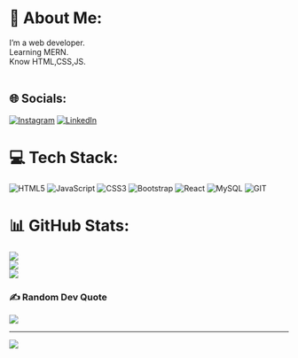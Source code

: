 # 💫 About Me:
I’m a web developer.<br>Learning MERN.<br>Know HTML,CSS,JS.<br><br>


## 🌐 Socials:
[![Instagram](https://img.shields.io/badge/Instagram-%23E4405F.svg?logo=Instagram&logoColor=white)](https://instagram.com/Haiderghadi4) [![LinkedIn](https://img.shields.io/badge/LinkedIn-%230077B5.svg?logo=linkedin&logoColor=white)](https://www.linkedin.com/in/haiderghadi11?utm_source=share&utm_campaign=share_via&utm_content=profile&utm_medium=ios_app)

# 💻 Tech Stack:
![HTML5](https://img.shields.io/badge/html5-%23E34F26.svg?style=for-the-badge&logo=html5&logoColor=white) ![JavaScript](https://img.shields.io/badge/javascript-%23323330.svg?style=for-the-badge&logo=javascript&logoColor=%23F7DF1E) ![CSS3](https://img.shields.io/badge/css3-%231572B6.svg?style=for-the-badge&logo=css3&logoColor=white) ![Bootstrap](https://img.shields.io/badge/bootstrap-%23563D7C.svg?style=for-the-badge&logo=bootstrap&logoColor=white) ![React](https://img.shields.io/badge/react-%2320232a.svg?style=for-the-badge&logo=react&logoColor=%2361DAFB) ![MySQL](https://img.shields.io/badge/mysql-%2300f.svg?style=for-the-badge&logo=mysql&logoColor=white) ![GIT](https://img.shields.io/badge/Git-fc6d26?style=for-the-badge&logo=git&logoColor=white)
# 📊 GitHub Stats:
![](https://github-readme-stats.vercel.app/api?username=Haiderghadi&theme=dark&hide_border=false&include_all_commits=false&count_private=false)<br/>
![](https://github-readme-streak-stats.herokuapp.com/?user=Haiderghadi&theme=dark&hide_border=false)<br/>
![](https://github-readme-stats.vercel.app/api/top-langs/?username=Haiderghadi&theme=dark&hide_border=false&include_all_commits=false&count_private=false&layout=compact)

### ✍️ Random Dev Quote
![](https://quotes-github-readme.vercel.app/api?type=horizontal&theme=radical)

---
[![](https://visitcount.itsvg.in/api?id=Haiderghadi&icon=0&color=0)](https://visitcount.itsvg.in)

<!-- Proudly created with GPRM ( https://gprm.itsvg.in ) -->
